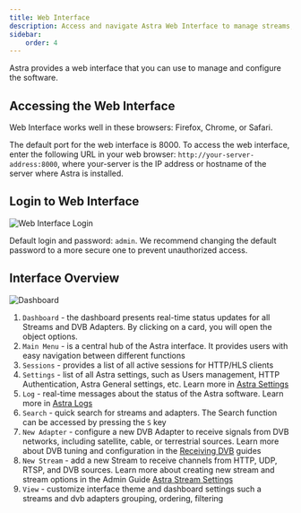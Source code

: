 ```yaml
---
title: Web Interface
description: Access and navigate Astra Web Interface to manage streams, adapters, and system settings
sidebar:
    order: 4
---
```


Astra provides a web interface that you can use to manage and configure the software.

## Accessing the Web Interface

Web Interface works well in these browsers: Firefox, Chrome, or Safari.

The default port for the web interface is 8000. To access the web interface, enter the following URL in your web browser: `http://your-server-address:8000`, where your-server is the IP address or hostname of the server where Astra is installed.

## Login to Web Interface

![Web Interface Login](https://cdn.cesbo.com/help/astra/getting-started/web-interface/login.png)

Default login and password: `admin`. We recommend changing the default password to a more secure one to prevent unauthorized access.

## Interface Overview

![Dashboard](https://cdn.cesbo.com/help/astra/getting-started/web-interface/dashboard.png)

1. `Dashboard` - the dashboard presents real-time status updates for all Streams and DVB Adapters. By clicking on a card, you will open the object options.
1. `Main Menu` - is a central hub of the Astra interface. It provides users with easy navigation between different functions
1. `Sessions` - provides a list of all active sessions for HTTP/HLS clients
1. `Settings` - list of all Astra settings, such as Users management, HTTP Authentication, Astra General settings, etc. Learn more in [Astra Settings](/en/astra/settings/)
1. `Log` - real-time messages about the status of the Astra software. Learn more in [Astra Logs](/en/astra/logs/)
1. `Search` - quick search for streams and adapters. The Search function can be accessed by pressing the `S` key
1. `New Adapter` -  configure a new DVB Adapter to receive signals from DVB networks, including satellite, cable, or terrestrial sources. Learn more about DVB tuning and configuration in the [Receiving DVB](/en/astra/adapters/) guides
1. `New Stream` - add a new Stream to receive channels from HTTP, UDP, RTSP, and DVB sources. Learn more about creating new stream and stream options in the Admin Guide [Astra Stream Settings](/en/astra/streams/)
1. `View` - customize interface theme and dashboard settings such a streams and dvb adapters grouping, ordering, filtering
